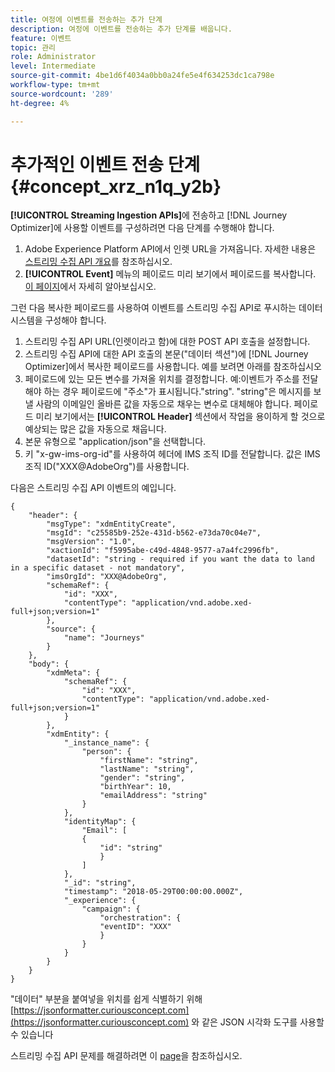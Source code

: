 ```yaml
---
title: 여정에 이벤트를 전송하는 추가 단계
description: 여정에 이벤트를 전송하는 추가 단계를 배웁니다.
feature: 이벤트
topic: 관리
role: Administrator
level: Intermediate
source-git-commit: 4be1d6f4034a0bb0a24fe5e4f634253dc1ca798e
workflow-type: tm+mt
source-wordcount: '289'
ht-degree: 4%

---
```


# 추가적인 이벤트 전송 단계 {#concept_xrz_n1q_y2b}

**[!UICONTROL Streaming Ingestion APIs]**&#x200B;에 전송하고 [!DNL Journey Optimizer]에 사용할 이벤트를 구성하려면 다음 단계를 수행해야 합니다.

1. Adobe Experience Platform API에서 인렛 URL을 가져옵니다. 자세한 내용은 [스트리밍 수집 API 개요](https://experienceleague.adobe.com/docs/experience-platform/ingestion/streaming/overview.html)를 참조하십시오.
1. **[!UICONTROL Event]** 메뉴의 페이로드 미리 보기에서 페이로드를 복사합니다. [이 페이지](../event/about-creating.md#define-the-payload-fields)에서 자세히 알아보십시오.

그런 다음 복사한 페이로드를 사용하여 이벤트를 스트리밍 수집 API로 푸시하는 데이터 시스템을 구성해야 합니다.

1. 스트리밍 수집 API URL(인렛이라고 함)에 대한 POST API 호출을 설정합니다.
1. 스트리밍 수집 API에 대한 API 호출의 본문(&quot;데이터 섹션&quot;)에 [!DNL Journey Optimizer]에서 복사한 페이로드를 사용합니다. 예를 보려면 아래를 참조하십시오
1. 페이로드에 있는 모든 변수를 가져올 위치를 결정합니다. 예:이벤트가 주소를 전달해야 하는 경우 페이로드에 &quot;주소&quot;가 표시됩니다.&quot;string&quot;. &quot;string&quot;은 메시지를 보낼 사람의 이메일인 올바른 값을 자동으로 채우는 변수로 대체해야 합니다. 페이로드 미리 보기에서는 **[!UICONTROL Header]** 섹션에서 작업을 용이하게 할 것으로 예상되는 많은 값을 자동으로 채웁니다.
1. 본문 유형으로 &quot;application/json&quot;을 선택합니다.
1. 키 &quot;x-gw-ims-org-id&quot;를 사용하여 헤더에 IMS 조직 ID를 전달합니다. 값은 IMS 조직 ID(&quot;XXX@AdobeOrg&quot;)를 사용합니다.

다음은 스트리밍 수집 API 이벤트의 예입니다.

```
{
    "header": {
        "msgType": "xdmEntityCreate",
        "msgId": "c25585b9-252e-431d-b562-e73da70c04e7",
        "msgVersion": "1.0",
        "xactionId": "f5995abe-c49d-4848-9577-a7a4fc2996fb",
        "datasetId": "string - required if you want the data to land in a specific dataset - not mandatory",
        "imsOrgId": "XXX@AdobeOrg",
        "schemaRef": {
            "id": "XXX",
            "contentType": "application/vnd.adobe.xed-full+json;version=1"
        },
        "source": {
            "name": "Journeys"
        }
    },
    "body": {
        "xdmMeta": {
            "schemaRef": {
                "id": "XXX",
                "contentType": "application/vnd.adobe.xed-full+json;version=1"
            }
        },
        "xdmEntity": {
            "_instance_name": {
                "person": {
                    "firstName": "string",
                    "lastName": "string",
                    "gender": "string",
                    "birthYear": 10,
                    "emailAddress": "string"
                }
            },
            "identityMap": {
                "Email": [
                {
                    "id": "string"
                    }
                ]
            },
            "_id": "string",
            "timestamp": "2018-05-29T00:00:00.000Z",
            "_experience": {
                "campaign": {
                    "orchestration": {
                    "eventID": "XXX"
                    }
                }
            }
        }
    }
}
```

&quot;데이터&quot; 부분을 붙여넣을 위치를 쉽게 식별하기 위해 [https://jsonformatter.curiousconcept.com](https://jsonformatter.curiousconcept.com) 와 같은 JSON 시각화 도구를 사용할 수 있습니다

스트리밍 수집 API 문제를 해결하려면 이 [page](https://experienceleague.adobe.com/docs/experience-platform/ingestion/streaming/troubleshooting.html)을 참조하십시오.
